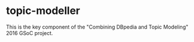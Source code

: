 # topic-modeller

This is the key component of the "Combining DBpedia and Topic Modeling" 2016 GSoC project.
